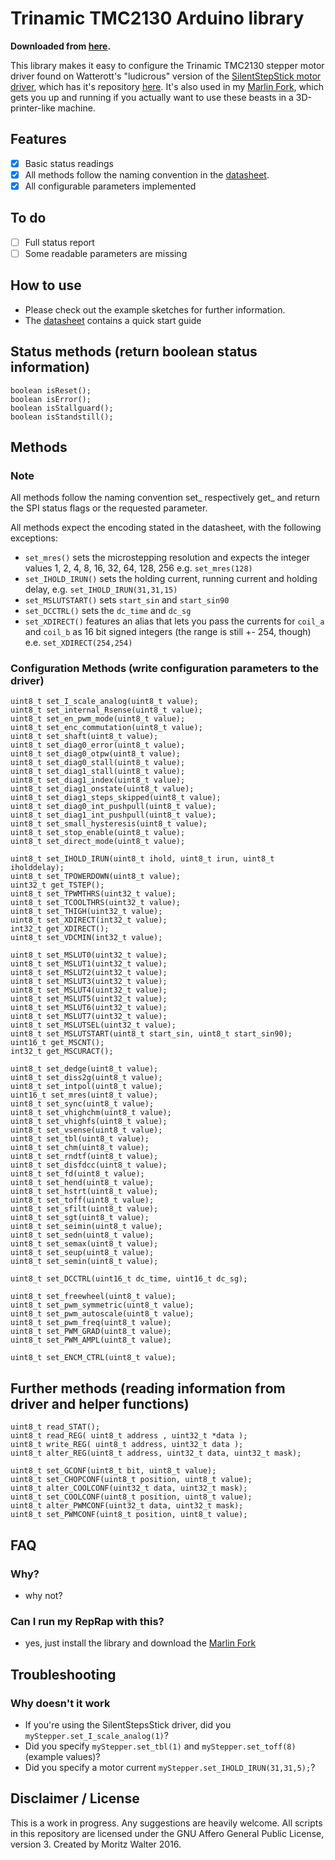 # Trinamic TMC2130 Arduino library

**Downloaded from [here](https://github.com/makertum/Trinamic_TMC2130).**

This library makes it easy to configure the Trinamic TMC2130 stepper motor driver found on Watterott's "ludicrous" version of the [SilentStepStick motor driver](http://www.watterott.com/de/SilentStepStick-TMC2130), which has it's repository [here](https://github.com/watterott/SilentStepStick). It's also used in my [Marlin Fork](https://github.com/makertum/Marlin), which gets you up and running if you actually want to use these beasts in a 3D-printer-like machine.

## Features
- [x] Basic status readings
- [x] All methods follow the naming convention in the [datasheet](http://www.trinamic.com/_articles/products/integrated-circuits/tmc2130/_datasheet/TMC2130_datasheet.pdf).
- [x] All configurable parameters implemented

## To do
- [ ] Full status report
- [ ] Some readable parameters are missing

## How to use
- Please check out the example sketches for further information.
- The [datasheet](http://www.trinamic.com/_articles/products/integrated-circuits/tmc2130/_datasheet/TMC2130_datasheet.pdf) contains a quick start guide

## Status methods (return boolean status information)

    boolean isReset();
    boolean isError();
    boolean isStallguard();
    boolean isStandstill();

## Methods
### Note
All methods follow the naming convention set_<name of parameter as stated in the datasheet> respectively get_<name of parameter> and return the SPI status flags or the requested parameter.

All methods expect the encoding stated in the datasheet, with the following exceptions:

- `set_mres()` sets the microstepping resolution and expects the integer values 1, 2, 4, 8, 16, 32, 64, 128, 256 e.g. `set_mres(128)`
- `set_IHOLD_IRUN()` sets the holding current, running current and holding delay, e.g. `set_IHOLD_IRUN(31,31,15)`
- `set_MSLUTSTART()` sets `start_sin` and `start_sin90`
- `set_DCCTRL()` sets the `dc_time` and `dc_sg` 
- `set_XDIRECT()` features an alias that lets you pass the currents for `coil_a` and `coil_b` as 16 bit signed integers (the range is still +- 254, though) e.e. `set_XDIRECT(254,254)`

###  Configuration Methods (write configuration parameters to the driver)

    uint8_t set_I_scale_analog(uint8_t value);
    uint8_t set_internal_Rsense(uint8_t value);
    uint8_t set_en_pwm_mode(uint8_t value);
    uint8_t set_enc_commutation(uint8_t value);
    uint8_t set_shaft(uint8_t value);
    uint8_t set_diag0_error(uint8_t value);
    uint8_t set_diag0_otpw(uint8_t value);
    uint8_t set_diag0_stall(uint8_t value);
    uint8_t set_diag1_stall(uint8_t value);
    uint8_t set_diag1_index(uint8_t value);
    uint8_t set_diag1_onstate(uint8_t value);
    uint8_t set_diag1_steps_skipped(uint8_t value);
    uint8_t set_diag0_int_pushpull(uint8_t value);
    uint8_t set_diag1_int_pushpull(uint8_t value);
    uint8_t set_small_hysteresis(uint8_t value);
    uint8_t set_stop_enable(uint8_t value);
    uint8_t set_direct_mode(uint8_t value);
    
    uint8_t set_IHOLD_IRUN(uint8_t ihold, uint8_t irun, uint8_t iholddelay);
    uint8_t set_TPOWERDOWN(uint8_t value);
    uint32_t get_TSTEP();
    uint8_t set_TPWMTHRS(uint32_t value);
    uint8_t set_TCOOLTHRS(uint32_t value);
    uint8_t set_THIGH(uint32_t value);
    uint8_t set_XDIRECT(int32_t value);
    int32_t get_XDIRECT();
    uint8_t set_VDCMIN(int32_t value);
    
    uint8_t set_MSLUT0(uint32_t value);
    uint8_t set_MSLUT1(uint32_t value);
    uint8_t set_MSLUT2(uint32_t value);
    uint8_t set_MSLUT3(uint32_t value);
    uint8_t set_MSLUT4(uint32_t value);
    uint8_t set_MSLUT5(uint32_t value);
    uint8_t set_MSLUT6(uint32_t value);
    uint8_t set_MSLUT7(uint32_t value);
    uint8_t set_MSLUTSEL(uint32_t value);
    uint8_t set_MSLUTSTART(uint8_t start_sin, uint8_t start_sin90);
    uint16_t get_MSCNT();
    int32_t get_MSCURACT();
    
    uint8_t set_dedge(uint8_t value);
    uint8_t set_diss2g(uint8_t value);
    uint8_t set_intpol(uint8_t value);
    uint16_t set_mres(uint8_t value);
    uint8_t set_sync(uint8_t value);
    uint8_t set_vhighchm(uint8_t value);
    uint8_t set_vhighfs(uint8_t value);
    uint8_t set_vsense(uint8_t value);
    uint8_t set_tbl(uint8_t value);
    uint8_t set_chm(uint8_t value);
    uint8_t set_rndtf(uint8_t value);
    uint8_t set_disfdcc(uint8_t value);
    uint8_t set_fd(uint8_t value);
    uint8_t set_hend(uint8_t value);
    uint8_t set_hstrt(uint8_t value);
    uint8_t set_toff(uint8_t value);
    uint8_t set_sfilt(uint8_t value);
    uint8_t set_sgt(uint8_t value);
    uint8_t set_seimin(uint8_t value);
    uint8_t set_sedn(uint8_t value);
    uint8_t set_semax(uint8_t value);
    uint8_t set_seup(uint8_t value);
    uint8_t set_semin(uint8_t value);

    uint8_t set_DCCTRL(uint16_t dc_time, uint16_t dc_sg);

    uint8_t set_freewheel(uint8_t value);
    uint8_t set_pwm_symmetric(uint8_t value);
    uint8_t set_pwm_autoscale(uint8_t value);
    uint8_t set_pwm_freq(uint8_t value);
    uint8_t set_PWM_GRAD(uint8_t value);
    uint8_t set_PWM_AMPL(uint8_t value);
    
    uint8_t set_ENCM_CTRL(uint8_t value);

## Further methods (reading information from driver and helper functions)

    uint8_t read_STAT();
    uint8_t read_REG( uint8_t address , uint32_t *data );
    uint8_t write_REG( uint8_t address, uint32_t data );
    uint8_t alter_REG(uint8_t address, uint32_t data, uint32_t mask);
	
    uint8_t set_GCONF(uint8_t bit, uint8_t value);
    uint8_t set_CHOPCONF(uint8_t position, uint8_t value);
    uint8_t alter_COOLCONF(uint32_t data, uint32_t mask);
    uint8_t set_COOLCONF(uint8_t position, uint8_t value);
    uint8_t alter_PWMCONF(uint32_t data, uint32_t mask);
    uint8_t set_PWMCONF(uint8_t position, uint8_t value);

## FAQ

### Why?
- why not?

### Can I run my RepRap with this?
- yes, just install the library and download the [Marlin Fork](https://github.com/makertum/Marlin)

## Troubleshooting

### Why doesn't it work
- If you're using the SilentStepsStick driver, did you `myStepper.set_I_scale_analog(1)`?
- Did you specify `myStepper.set_tbl(1)` and `myStepper.set_toff(8)` (example values)?
- Did you specify a motor current `myStepper.set_IHOLD_IRUN(31,31,5);`?

## Disclaimer / License
This is a work in progress. Any suggestions are heavily welcome. All scripts in this repository are licensed under the GNU Affero General Public License, version 3. Created by Moritz Walter 2016.
